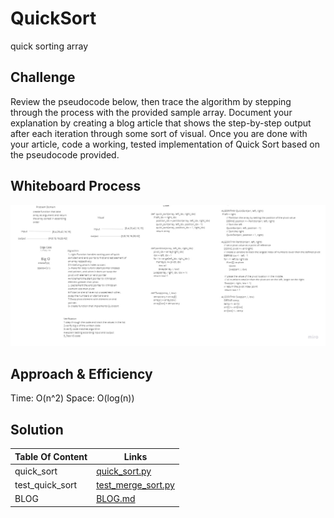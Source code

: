 # QuickSort

quick sorting array 

## Challenge

Review the pseudocode below, then trace the algorithm by stepping through the process with the provided sample array. Document your explanation by creating a blog article that shows the step-by-step output after each iteration through some sort of visual.
Once you are done with your article, code a working, tested implementation of Quick Sort based on the pseudocode provided.



## Whiteboard Process
![image](./img/quick-sort.jpg)

## Approach & Efficiency
Time: O(n^2)
Space: O(log(n))


## Solution
<!-- Show how to run your code, and examples of it in action -->
| Table Of Content                               | Links                                       |
| ---------------------------------------------- | ------------------------------------------- |
| quick_sort                                     | [quick_sort.py](quick_sort/quick_sort.py)|
| test_quick_sort                                | [test_merge_sort.py](tests/test_merge_sort.py)|
| BLOG                                           | [BLOG.md](BLOG.md)|